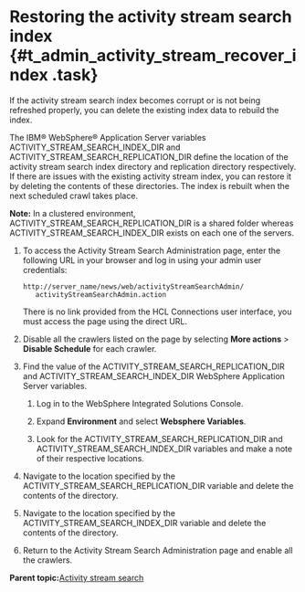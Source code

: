 # Restoring the activity stream search index {#t_admin_activity_stream_recover_index .task}

If the activity stream search index becomes corrupt or is not being refreshed properly, you can delete the existing index data to rebuild the index.

The IBM® WebSphere® Application Server variables ACTIVITY\_STREAM\_SEARCH\_INDEX\_DIR and ACTIVITY\_STREAM\_SEARCH\_REPLICATION\_DIR define the location of the activity stream search index directory and replication directory respectively. If there are issues with the existing activity stream index, you can restore it by deleting the contents of these directories. The index is rebuilt when the next scheduled crawl takes place.

**Note:** In a clustered environment, ACTIVITY\_STREAM\_SEARCH\_REPLICATION\_DIR is a shared folder whereas ACTIVITY\_STREAM\_SEARCH\_INDEX\_DIR exists on each one of the servers.

1.  To access the Activity Stream Search Administration page, enter the following URL in your browser and log in using your admin user credentials:

    ```
    http://server_name/news/web/activityStreamSearchAdmin/
       activityStreamSearchAdmin.action
    ```

    There is no link provided from the HCL Connections user interface, you must access the page using the direct URL.

2.  Disable all the crawlers listed on the page by selecting **More actions** \> **Disable Schedule** for each crawler.

3.  Find the value of the ACTIVITY\_STREAM\_SEARCH\_REPLICATION\_DIR and ACTIVITY\_STREAM\_SEARCH\_INDEX\_DIR WebSphere Application Server variables.

    1.  Log in to the WebSphere Integrated Solutions Console.

    2.  Expand **Environment** and select **Websphere Variables**.

    3.  Look for the ACTIVITY\_STREAM\_SEARCH\_REPLICATION\_DIR and ACTIVITY\_STREAM\_SEARCH\_INDEX\_DIR variables and make a note of their respective locations.

4.  Navigate to the location specified by the ACTIVITY\_STREAM\_SEARCH\_REPLICATION\_DIR variable and delete the contents of the directory.

5.  Navigate to the location specified by the ACTIVITY\_STREAM\_SEARCH\_INDEX\_DIR variable and delete the contents of the directory.

6.  Return to the Activity Stream Search Administration page and enable all the crawlers.


**Parent topic:**[Activity stream search](../admin/c_admin_news_as_search.md)

